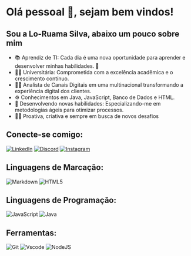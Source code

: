 # Olá pessoal 👋, sejam bem vindos!

## Sou a Lo-Ruama Silva, abaixo um pouco sobre mim 

- 📚 Aprendiz de TI: Cada dia é uma nova oportunidade para aprender e desenvolver minhas habilidades. 🚀
- 👩‍🎓 Universitária: Comprometida com a excelência acadêmica e o crescimento contínuo.
- 👩‍💻 Analista de Canais Digitais em uma multinacional transformando a experiência digital dos clientes.
- ⚙️ Conhecimentos em Java, JavaScript, Banco de Dados e HTML.
- 🥷 Desenvolvendo novas habilidades: Especializando-me em metodologias ágeis para otimizar processos.
- 🏃‍♀️ Proativa, criativa e sempre em busca de novos desafios

## Conecte-se comigo:

[![LinkedIn](https://img.shields.io/badge/LinkedIn-0077B5?style=for-the-badge&logo=linkedin&logoColor=white)](https://www.linkedin.com/in/lo-ruama-silva/) [![Discord](https://img.shields.io/badge/Discord-7289DA?style=for-the-badge&logo=discord&logoColor=white)](https://discord.com/channels/@me) [![Instagram](https://img.shields.io/badge/-Instagram-%23E4405F?style=for-the-badge&logo=instagram&logoColor=white)](https://www.instagram.com/lohsilvasp/)

## Linguagens de Marcação:

![Markdown](https://img.shields.io/badge/Markdown-000?style=for-the-badge&logo=markdown) 	![HTML5](https://img.shields.io/badge/HTML5-E34F26?style=for-the-badge&logo=html5&logoColor=white) 

## Linguagens de Programação:

![JavaScript](https://img.shields.io/badge/JavaScript-F7DF1E?style=for-the-badge&logo=javascript&logoColor=black)
![Java](https://img.shields.io/badge/java-%23ED8B00.svg?style=for-the-badge&logo=openjdk&logoColor=white)

## Ferramentas:

![Git](https://img.shields.io/badge/GIT-E44C30?style=for-the-badge&logo=git&logoColor=white)
![Vscode](https://img.shields.io/badge/Vscode-007ACC?style=for-the-badge&logo=visual-studio-code&logoColor=white)
![NodeJS](https://img.shields.io/badge/node.js-6DA55F?style=for-the-badge&logo=node.js&logoColor=white)

